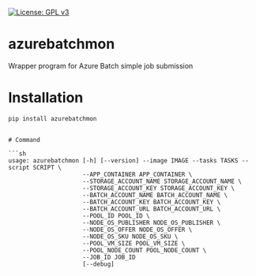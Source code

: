 [![License: GPL v3](https://img.shields.io/badge/License-GPL%20v3-blue.svg)](https://www.gnu.org/licenses/gpl-3.0)

# azurebatchmon
Wrapper program for Azure Batch simple job submission

# Installation

```sh
pip install azurebatchmon
```

```

# Command

```sh
usage: azurebatchmon [-h] [--version] --image IMAGE --tasks TASKS --script SCRIPT \
                     --APP_CONTAINER APP_CONTAINER \
                     --STORAGE_ACCOUNT_NAME STORAGE_ACCOUNT_NAME \
                     --STORAGE_ACCOUNT_KEY STORAGE_ACCOUNT_KEY \
                     --BATCH_ACCOUNT_NAME BATCH_ACCOUNT_NAME \
                     --BATCH_ACCOUNT_KEY BATCH_ACCOUNT_KEY \
                     --BATCH_ACCOUNT_URL BATCH_ACCOUNT_URL \
                     --POOL_ID POOL_ID \
                     --NODE_OS_PUBLISHER NODE_OS_PUBLISHER \
                     --NODE_OS_OFFER NODE_OS_OFFER \
                     --NODE_OS_SKU NODE_OS_SKU \
                     --POOL_VM_SIZE POOL_VM_SIZE \
                     --POOL_NODE_COUNT POOL_NODE_COUNT \
                     --JOB_ID JOB_ID
                     [--debug]
```
